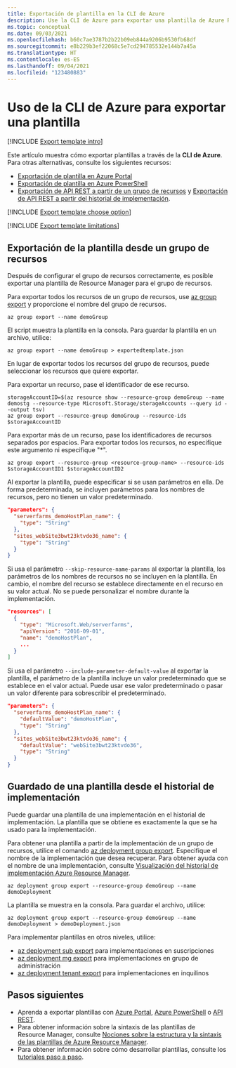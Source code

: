 ```yaml
---
title: Exportación de plantilla en la CLI de Azure
description: Use la CLI de Azure para exportar una plantilla de Azure Resource Manager a partir de los recursos de su suscripción.
ms.topic: conceptual
ms.date: 09/03/2021
ms.openlocfilehash: b60c7ae3787b2b22b09eb844a9206b9530fb68df
ms.sourcegitcommit: e8b229b3ef22068c5e7cd294785532e144b7a45a
ms.translationtype: HT
ms.contentlocale: es-ES
ms.lasthandoff: 09/04/2021
ms.locfileid: "123480883"
---
```

# <a name="use-azure-cli-to-export-a-template"></a>Uso de la CLI de Azure para exportar una plantilla

[!INCLUDE [Export template intro](../../../includes/resource-manager-export-template-intro.md)]

Este artículo muestra cómo exportar plantillas a través de la **CLI de Azure**. Para otras alternativas, consulte los siguientes recursos:

* [Exportación de plantilla en Azure Portal](export-template-portal.md)
* [Exportación de plantilla en Azure PowerShell](export-template-powershell.md)
* [Exportación de API REST a partir de un grupo de recursos](/rest/api/resources/resourcegroups/exporttemplate) y [Exportación de API REST a partir del historial de implementación](/rest/api/resources/deployments/export-template).

[!INCLUDE [Export template choose option](../../../includes/resource-manager-export-template-choose-option.md)]

[!INCLUDE [Export template limitations](../../../includes/resource-manager-export-template-limitations.md)]

## <a name="export-template-from-a-resource-group"></a>Exportación de la plantilla desde un grupo de recursos

Después de configurar el grupo de recursos correctamente, es posible exportar una plantilla de Resource Manager para el grupo de recursos.

Para exportar todos los recursos de un grupo de recursos, use [az group export](/cli/azure/group#az_group_export) y proporcione el nombre del grupo de recursos.

```azurecli-interactive
az group export --name demoGroup
```

El script muestra la plantilla en la consola. Para guardar la plantilla en un archivo, utilice:

```azurecli-interactive
az group export --name demoGroup > exportedtemplate.json
```

En lugar de exportar todos los recursos del grupo de recursos, puede seleccionar los recursos que quiere exportar.

Para exportar un recurso, pase el identificador de ese recurso.

```azurecli-interactive
storageAccountID=$(az resource show --resource-group demoGroup --name demostg --resource-type Microsoft.Storage/storageAccounts --query id --output tsv)
az group export --resource-group demoGroup --resource-ids $storageAccountID
```

Para exportar más de un recurso, pase los identificadores de recursos separados por espacios. Para exportar todos los recursos, no especifique este argumento ni especifique "*".

```azurecli-interactive
az group export --resource-group <resource-group-name> --resource-ids $storageAccountID1 $storageAccountID2
```

Al exportar la plantilla, puede especificar si se usan parámetros en ella. De forma predeterminada, se incluyen parámetros para los nombres de recursos, pero no tienen un valor predeterminado.

```json
"parameters": {
  "serverfarms_demoHostPlan_name": {
    "type": "String"
  },
  "sites_webSite3bwt23ktvdo36_name": {
    "type": "String"
  }
}
```

Si usa el parámetro `--skip-resource-name-params` al exportar la plantilla, los parámetros de los nombres de recursos no se incluyen en la plantilla. En cambio, el nombre del recurso se establece directamente en el recurso en su valor actual. No se puede personalizar el nombre durante la implementación.

```json
"resources": [
  {
    "type": "Microsoft.Web/serverfarms",
    "apiVersion": "2016-09-01",
    "name": "demoHostPlan",
    ...
  }
]
```

Si usa el parámetro `--include-parameter-default-value` al exportar la plantilla, el parámetro de la plantilla incluye un valor predeterminado que se establece en el valor actual. Puede usar ese valor predeterminado o pasar un valor diferente para sobrescribir el predeterminado.

```json
"parameters": {
  "serverfarms_demoHostPlan_name": {
    "defaultValue": "demoHostPlan",
    "type": "String"
  },
  "sites_webSite3bwt23ktvdo36_name": {
    "defaultValue": "webSite3bwt23ktvdo36",
    "type": "String"
  }
}
```

## <a name="save-template-from-deployment-history"></a>Guardado de una plantilla desde el historial de implementación

Puede guardar una plantilla de una implementación en el historial de implementación. La plantilla que se obtiene es exactamente la que se ha usado para la implementación.

Para obtener una plantilla a partir de la implementación de un grupo de recursos, utilice el comando [az deployment group export](/cli/azure/deployment/group#az_deployment_group_export). Especifique el nombre de la implementación que desea recuperar. Para obtener ayuda con el nombre de una implementación, consulte [Visualización del historial de implementación Azure Resource Manager](deployment-history.md).

```azurecli-interactive
az deployment group export --resource-group demoGroup --name demoDeployment 
```

La plantilla se muestra en la consola. Para guardar el archivo, utilice:

```azurecli-interactive
az deployment group export --resource-group demoGroup --name demoDeployment > demoDeployment.json
```

Para implementar plantillas en otros niveles, utilice:

* [az deployment sub export](/cli/azure/deployment/sub#az_deployment_sub_export) para implementaciones en suscripciones
* [az deployment mg export](/cli/azure/deployment/mg#az_deployment_mg_export) para implementaciones en grupo de administración
* [az deployment tenant export](/cli/azure/deployment/tenant#az_deployment_tenant_export) para implementaciones en inquilinos


## <a name="next-steps"></a>Pasos siguientes

- Aprenda a exportar plantillas con [Azure Portal](export-template-portal.md), [Azure PowerShell](export-template-powershell.md) o [API REST](/rest/api/resources/resourcegroups/exporttemplate).
- Para obtener información sobre la sintaxis de las plantillas de Resource Manager, consulte [Nociones sobre la estructura y la sintaxis de las plantillas de Azure Resource Manager](./syntax.md).
- Para obtener información sobre cómo desarrollar plantillas, consulte los [tutoriales paso a paso](../index.yml).